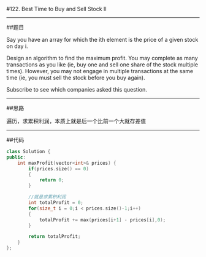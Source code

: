 #122. Best Time to Buy and Sell Stock II 

------

##题目

Say you have an array for which the ith element is the price of a given stock on day i.

Design an algorithm to find the maximum profit. You may complete as many transactions as you like (ie, buy one and sell one share of the stock multiple times). However, you may not engage in multiple transactions at the same time (ie, you must sell the stock before you buy again).

Subscribe to see which companies asked this question.

------

##思路

遍历，求累积利润，本质上就是后一个比前一个大就存差值

------

##代码

```cpp
class Solution {
public:
    int maxProfit(vector<int>& prices) {
        if(prices.size() == 0)
        {
            return 0;
        }

        //就是求累积利润
        int totalProfit = 0;
        for(size_t i = 0;i < prices.size()-1;i++)
        {
            totalProfit += max(prices[i+1] - prices[i],0);
        }

        return totalProfit;
    }
};
```